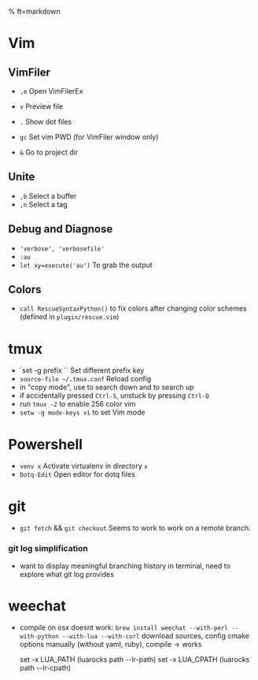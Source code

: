 % ft=markdown

# Vim

## VimFiler

- `,e`  Open VimFilerEx
- `v`  Preview file
- `.`  Show dot files

- `gc`  Set vim PWD (for VimFiler window only)
- `&`  Go to project dir

## Unite

- `,b`  Select a buffer
- `,n`  Select a tag

## Debug and Diagnose

- `'verbose', 'verbosefile'`
- `:au`
- `let xy=execute('au')`  To grab the output

## Colors

- `call RescueSyntaxPython()` to fix colors after changing color schemes (defined in `plugin/rescue.vim`)

# tmux

- `set -g prefix ``   Set different prefix key
- `source-file ~/.tmux.conf`  Reload config
- in "copy mode", use <Ctrl-S> to search down and <Ctrl-R> to search up
- if accidentally pressed `Ctrl-S`, unstuck by pressing `Ctrl-Q`
- run `tmux -2` to enable 256 color vim
- `setw -g mode-keys vi` to set Vim mode

# Powershell

- `venv x`  Activate virtualenv in directory `x`
- `Dotq-Edit`  Open editor for dotq files


# git

- `git fetch` && `git checkout`    Seems to work to work on a remote branch.

### git log simplification
 
- want to display meaningful branching history in terminal, need to explore what git log provides

# weechat

- compile on osx
	doesnt work: `brew install weechat --with-perl --with-python --with-lua --with-curl`
	download sources, config cmake options manually (without yaml, ruby), compile -> works

	set -x LUA_PATH (luarocks path --lr-path)
	set -x LUA_CPATH (luarocks path --lr-cpath)
